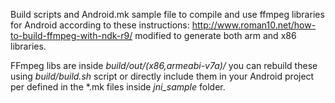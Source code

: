 Build scripts and Android.mk sample file to compile and use ffmpeg libraries for Android according to these instructions: http://www.roman10.net/how-to-build-ffmpeg-with-ndk-r9/ modified to generate both arm and x86 libraries.

FFmpeg libs are inside *build/out/(x86,armeabi-v7a)/* 
you can rebuild these using *build/build.sh* script or directly include them in your Android project per defined in the \*.mk files inside *jni_sample* folder.

